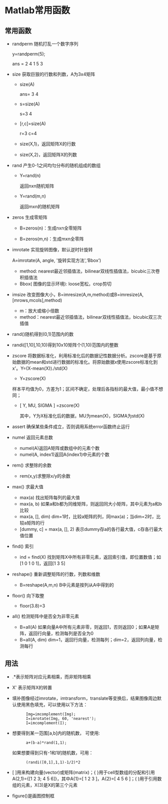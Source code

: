 # Matlab常用函数

## 常用函数

- randperm 随机打乱一个数字序列

    y=randperm(5);
    
    ans = 2 4 1 5 3
    
- size 获取巨狠的行数和列数，A为3x4矩阵

    - size(A)
    
        ans= 3 4
        
    - s=size(A)
    
         s=3 4
         
    - [r,c]=size(A)
    
        r=3     c=4
         
    - size(X,1)，返回矩阵X的行数
    
    - size(X,2)，返回矩阵X的列数
       
- rand 产生0-1之间均匀分布的随机组成的数组

    - Y=rand(n)
    
        返回nxn随机矩阵
        
    - Y=rand(m,n)
    
        返回mxn的随机矩阵
        
- zeros 生成零矩阵

    - B=zeros(n)：生成nxn全零矩阵
    
    - B=zeros(m,n)：生成mxn全零阵       
        
- imrotate 实现旋转图像，默认逆时针旋转

    A=imrotate(A, angle, '旋转实现方法',‘Bbox’)

    - method: nearest最近邻插值法，bilinear双线性插值法，bicubic三次卷积插值法
    - Bbox( 图像的显示环境): loose宽松，crop剪切
    
- imsize 改变图像大小，B=imresize(A,m,method)或B=imresize(A,[mrows,mcols],method)

    - m：放大或缩小倍数
    - method：nearest最近邻插值法，bilinear双线性插值法，bicubic双三次插值
    
- rand()随机得到(0,1)范围内的数

- randi([1,10],10,10)得到10x10矩阵个(1,10)范围内的整数

- zscore 将数据标准化，利用标准化后的数据记性数据分析。zscore是基于原始数据的mean和std进行数据的标准化。将原始数据x使用zscore标准化到x'。Y=(X-mean(X))./std(X)

    - Y=zscore(X)
    
    样本平均值为0，方差为1；区间不确定，处理后各指标的最大值，最小值不想同；                              
    
    - [ Y, MU, SIGMA ] =zscore(X)
    
        其中，Y为X标准化后的数据，MU为mean(X)，SIGMA为std(X)
        
- assert 确保某些条件成立，否则调用系统error函数终止运行        
        
- numel 返回元素总数

    - numel(A)返回A矩阵或数组中的元素个数
    - numel(A, index1)返回A(index1)中元素的个数
    
- rem() 求整除的余数    
    
    - rem(x,y)求整除x/y的余数
    
- max() 求最大值

    - max(a)   找出矩阵每列的最大值
    - max(a, b)     如果a和b都为同维矩阵，则返回同大小矩阵，其中元素为a和b比较
    - max(a, [], dim)   dim=1时，比较a矩阵的列，同max(a)；当dim=2时，比较a矩阵的行
    - [dummy, c] = max(a, [], 2)   表示dummy存a的各行最大值，c存各行最大值位置
    
- find() 索引

    - ind = find(X)   找到矩阵X中所有非零元素，返回索引值，即位置数值；如[1 0 1 0 1]，返回[1 3 5]    
    
- reshape()    重新调整矩阵的行数，列数和维数

    - B=reshape(A,m,n)  B中元素是按列从A中得到的
    
- floor() 向下取整

    - floor(3.8)=3
    
- all() 检测矩阵中是否全为非零元素

    - B=all(A)  如果向量A中所有元素非零，则返回1，否则返回0；如果A是矩阵，返回行向量，检测每列是否全为0
    - B=all(A, dim)  dim=1，返回行向量，检测每列；dim=2，返回列向量，检测每行
    
## 用法

- .*表示矩阵对应元素相乘，而非矩阵相乘    

- X' 表示矩阵X的转置     

- 填补图像经过imrotate，imtransform，translate等变换后，结果图像周边默认使用黑色填充，可以使用以下方法：

            Img=imcomplement(Img);
            I=imrotate(Img, 60, 'nearest');
            I=imcomplement(I);
            
- 想要得到某一范围[a,b]内的随机数， 可使用:

            a+(b-a)*rand(1,1);
            
    如果想要得到只有-1和1的随机数，可用：
    
            (randi([0,1],1,1)-1/2)*2    
            
- [ ]用来构建向量(vector)或矩阵(matrix)；{ }用于cell型数组的分配和引用A(2,1)={[1 2 3; 4 5 6]}，其中A{1}=[ 1 2 3 ]，A{2}=[ 4 5 6 ]；( )用于引用数组的元素，X(3)是X的第三个元素  

- figure()是画图控制框


        